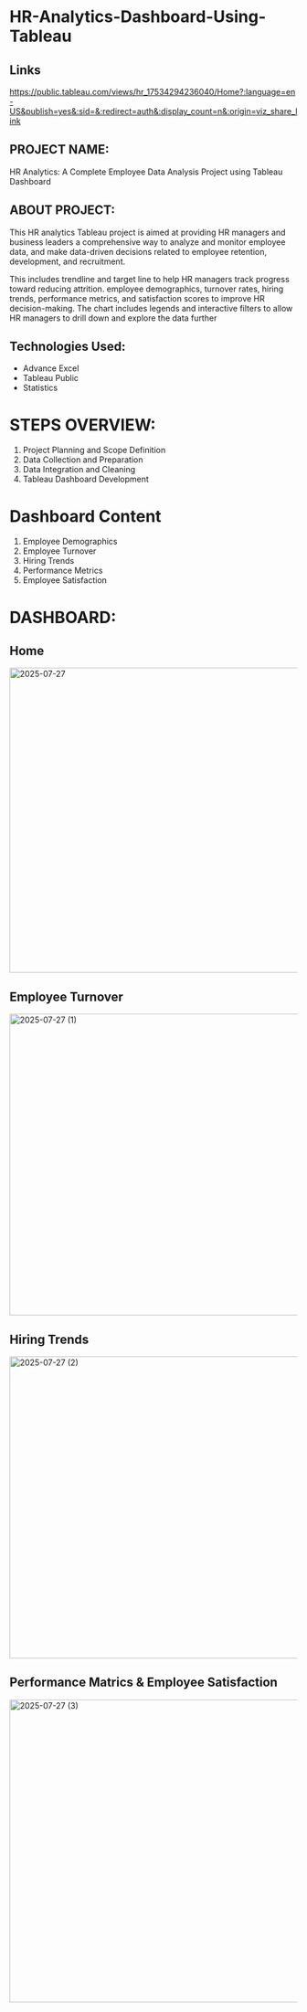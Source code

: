 # HR-Analytics-Dashboard-Using-Tableau

## Links
https://public.tableau.com/views/hr_17534294236040/Home?:language=en-US&publish=yes&:sid=&:redirect=auth&:display_count=n&:origin=viz_share_link

## PROJECT NAME:
HR Analytics: A Complete Employee Data Analysis Project using Tableau Dashboard

## ABOUT PROJECT:
This HR analytics Tableau project is aimed at providing HR managers and business leaders a comprehensive way to analyze and monitor employee data, and make data-driven decisions related to employee retention, development, and recruitment.

This includes trendline and target line to help HR managers track progress toward reducing attrition. employee demographics,
turnover rates, hiring trends, performance metrics, and satisfaction scores to improve HR decision-making. The chart includes legends and interactive filters to allow HR managers to drill down and explore the data further

## Technologies Used:
- Advance Excel
- Tableau Public
- Statistics

# STEPS OVERVIEW:
1. Project Planning and Scope Definition
2. Data Collection and Preparation
3. Data Integration and Cleaning
4. Tableau Dashboard Development

# Dashboard Content
1. Employee Demographics
2. Employee Turnover
3. Hiring Trends
4. Performance Metrics
5. Employee Satisfaction

# DASHBOARD:
## Home
<img width="1093" height="534" alt="2025-07-27" src="https://github.com/user-attachments/assets/c26cc424-6631-4c9d-8748-543bccb96ebe" />

## Employee Turnover
<img width="1093" height="528" alt="2025-07-27 (1)" src="https://github.com/user-attachments/assets/b5807faf-98ec-4685-8d52-a71acf403913" />

## Hiring Trends
<img width="1093" height="529" alt="2025-07-27 (2)" src="https://github.com/user-attachments/assets/e5f01866-ebeb-4c5e-bbec-1c135bd4426a" />

## Performance Matrics & Employee Satisfaction
<img width="1090" height="530" alt="2025-07-27 (3)" src="https://github.com/user-attachments/assets/c8ca0ca1-90db-4c47-8ea6-ccb08516f9d5" />
